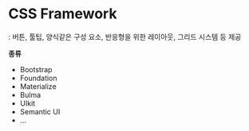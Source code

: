# CSS Framework
: 버튼, 툴팁, 양식같은 구성 요소, 반응형을 위한 레이아웃, 그리드 시스템 등 제공  

**종류**
- Bootstrap
- Foundation
- Materialize
- Bulma
- UIkit
- Semantic UI
- ...
